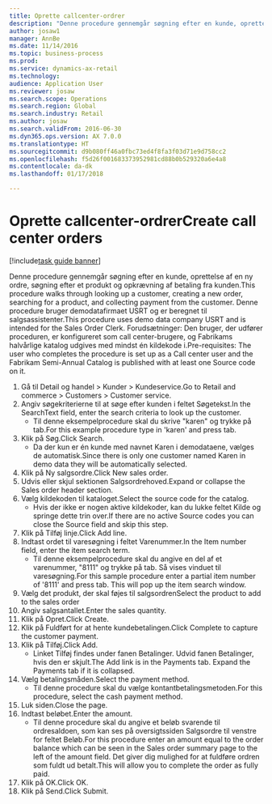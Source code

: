 ```yaml
--- 
title: Oprette callcenter-ordrer
description: "Denne procedure gennemgår søgning efter en kunde, oprettelse af en ny ordre, søgning efter et produkt og opkrævning af betaling fra kunden."
author: josaw1
manager: AnnBe
ms.date: 11/14/2016
ms.topic: business-process
ms.prod: 
ms.service: dynamics-ax-retail
ms.technology: 
audience: Application User
ms.reviewer: josaw
ms.search.scope: Operations
ms.search.region: Global
ms.search.industry: Retail
ms.author: josaw
ms.search.validFrom: 2016-06-30
ms.dyn365.ops.version: AX 7.0.0
ms.translationtype: HT
ms.sourcegitcommit: d9b080ff46a0fbc73ed4f8fa3f03d71e9d758cc2
ms.openlocfilehash: f5d26f001683373952981cd88b0b529320a6e4a8
ms.contentlocale: da-dk
ms.lasthandoff: 01/17/2018

---
```

# <a name="create-call-center-orders"></a><span data-ttu-id="4982d-103">Oprette callcenter-ordrer</span><span class="sxs-lookup"><span data-stu-id="4982d-103">Create call center orders</span></span>

[!include[task guide banner](../includes/task-guide-banner.md)]

<span data-ttu-id="4982d-104">Denne procedure gennemgår søgning efter en kunde, oprettelse af en ny ordre, søgning efter et produkt og opkrævning af betaling fra kunden.</span><span class="sxs-lookup"><span data-stu-id="4982d-104">This procedure walks through looking up a customer, creating a new order, searching for a product, and collecting payment from the customer.</span></span> <span data-ttu-id="4982d-105">Denne procedure bruger demodatafirmaet USRT og er beregnet til salgsassistenter.</span><span class="sxs-lookup"><span data-stu-id="4982d-105">This procedure uses demo data company USRT and is intended for the Sales Order Clerk.</span></span> <span data-ttu-id="4982d-106">Forudsætninger: Den bruger, der udfører proceduren, er konfigureret som call center-brugere, og Fabrikams halvårlige katalog udgives med mindst én kildekode i.</span><span class="sxs-lookup"><span data-stu-id="4982d-106">Pre-requisites:  The user who completes the procedure is set up as a Call center user and the Fabrikam Semi-Annual Catalog is published with at least one Source code on it.</span></span>

1. <span data-ttu-id="4982d-107">Gå til Detail og handel > Kunder > Kundeservice.</span><span class="sxs-lookup"><span data-stu-id="4982d-107">Go to Retail and commerce > Customers > Customer service.</span></span>
2. <span data-ttu-id="4982d-108">Angiv søgekriterierne til at søge efter kunden i feltet Søgetekst.</span><span class="sxs-lookup"><span data-stu-id="4982d-108">In the SearchText field, enter the search criteria to look up the customer.</span></span>
    * <span data-ttu-id="4982d-109">Til denne eksempelprocedure skal du skrive "karen" og trykke på tab.</span><span class="sxs-lookup"><span data-stu-id="4982d-109">For this example procedure type in 'karen' and press tab.</span></span>  
3. <span data-ttu-id="4982d-110">Klik på Søg.</span><span class="sxs-lookup"><span data-stu-id="4982d-110">Click Search.</span></span>
    * <span data-ttu-id="4982d-111">Da der kun er én kunde med navnet Karen i demodataene, vælges de automatisk.</span><span class="sxs-lookup"><span data-stu-id="4982d-111">Since there is only one customer named Karen in demo data they will be automatically selected.</span></span>  
4. <span data-ttu-id="4982d-112">Klik på Ny salgsordre.</span><span class="sxs-lookup"><span data-stu-id="4982d-112">Click New sales order.</span></span>
5. <span data-ttu-id="4982d-113">Udvis eller skjul sektionen Salgsordrehoved.</span><span class="sxs-lookup"><span data-stu-id="4982d-113">Expand or collapse the Sales order header section.</span></span>
6. <span data-ttu-id="4982d-114">Vælg kildekoden til kataloget.</span><span class="sxs-lookup"><span data-stu-id="4982d-114">Select the source code for the catalog.</span></span>
    * <span data-ttu-id="4982d-115">Hvis der ikke er nogen aktive kildekoder, kan du lukke feltet Kilde og springe dette trin over.</span><span class="sxs-lookup"><span data-stu-id="4982d-115">If there are no active Source codes you can close the Source field and skip this step.</span></span>  
7. <span data-ttu-id="4982d-116">Klik på Tilføj linje.</span><span class="sxs-lookup"><span data-stu-id="4982d-116">Click Add line.</span></span>
8. <span data-ttu-id="4982d-117">Indtast ordet til varesøgning i feltet Varenummer.</span><span class="sxs-lookup"><span data-stu-id="4982d-117">In the Item number field, enter the item search term.</span></span>
    * <span data-ttu-id="4982d-118">Til denne eksempelprocedure skal du angive en del af et varenummer, "8111" og trykke på tab. Så vises vinduet til varesøgning.</span><span class="sxs-lookup"><span data-stu-id="4982d-118">For this sample procedure enter a partial item number of '8111' and press tab. This will pop up the item search window.</span></span>  
9. <span data-ttu-id="4982d-119">Vælg det produkt, der skal føjes til salgsordren</span><span class="sxs-lookup"><span data-stu-id="4982d-119">Select the product to add to the sales order</span></span>
10. <span data-ttu-id="4982d-120">Angiv salgsantallet.</span><span class="sxs-lookup"><span data-stu-id="4982d-120">Enter the sales quantity.</span></span>
11. <span data-ttu-id="4982d-121">Klik på Opret.</span><span class="sxs-lookup"><span data-stu-id="4982d-121">Click Create.</span></span>
12. <span data-ttu-id="4982d-122">Klik på Fuldført for at hente kundebetalingen.</span><span class="sxs-lookup"><span data-stu-id="4982d-122">Click Complete to capture the customer payment.</span></span>
13. <span data-ttu-id="4982d-123">Klik på Tilføj.</span><span class="sxs-lookup"><span data-stu-id="4982d-123">Click Add.</span></span>
    * <span data-ttu-id="4982d-124">Linket Tilføj findes under fanen Betalinger. Udvid fanen Betalinger, hvis den er skjult.</span><span class="sxs-lookup"><span data-stu-id="4982d-124">The Add link is in the Payments tab. Expand the Payments tab if it is collapsed.</span></span>  
14. <span data-ttu-id="4982d-125">Vælg betalingsmåden.</span><span class="sxs-lookup"><span data-stu-id="4982d-125">Select the payment method.</span></span>
    * <span data-ttu-id="4982d-126">Til denne procedure skal du vælge kontantbetalingsmetoden.</span><span class="sxs-lookup"><span data-stu-id="4982d-126">For this procedure, select the cash payment method.</span></span>  
15. <span data-ttu-id="4982d-127">Luk siden.</span><span class="sxs-lookup"><span data-stu-id="4982d-127">Close the page.</span></span>
16. <span data-ttu-id="4982d-128">Indtast beløbet.</span><span class="sxs-lookup"><span data-stu-id="4982d-128">Enter the amount.</span></span>
    * <span data-ttu-id="4982d-129">Til denne procedure skal du angive et beløb svarende til ordresaldoen, som kan ses på oversigtssiden Salgsordre til venstre for feltet Beløb.</span><span class="sxs-lookup"><span data-stu-id="4982d-129">For this procedure enter an amount equal to the order balance which can be seen in the Sales order summary page to the left of the amount field.</span></span> <span data-ttu-id="4982d-130">Det giver dig mulighed for at fuldføre ordren som fuldt ud betalt.</span><span class="sxs-lookup"><span data-stu-id="4982d-130">This will allow you to complete the order as fully paid.</span></span>  
17. <span data-ttu-id="4982d-131">Klik på OK.</span><span class="sxs-lookup"><span data-stu-id="4982d-131">Click OK.</span></span>
18. <span data-ttu-id="4982d-132">Klik på Send.</span><span class="sxs-lookup"><span data-stu-id="4982d-132">Click Submit.</span></span>


